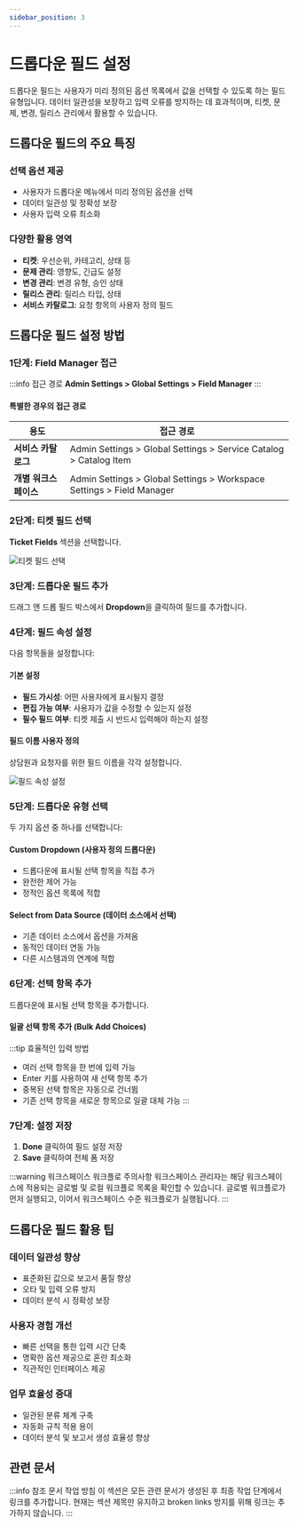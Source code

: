 ```yaml
---
sidebar_position: 3
---
```


# 드롭다운 필드 설정

드롭다운 필드는 사용자가 미리 정의된 옵션 목록에서 값을 선택할 수 있도록 하는 필드 유형입니다. 데이터 일관성을 보장하고 입력 오류를 방지하는 데 효과적이며, 티켓, 문제, 변경, 릴리스 관리에서 활용할 수 있습니다.

## 드롭다운 필드의 주요 특징

### 선택 옵션 제공
- 사용자가 드롭다운 메뉴에서 미리 정의된 옵션을 선택
- 데이터 일관성 및 정확성 보장
- 사용자 입력 오류 최소화

### 다양한 활용 영역
- **티켓**: 우선순위, 카테고리, 상태 등
- **문제 관리**: 영향도, 긴급도 설정
- **변경 관리**: 변경 유형, 승인 상태
- **릴리스 관리**: 릴리스 타입, 상태
- **서비스 카탈로그**: 요청 항목의 사용자 정의 필드

## 드롭다운 필드 설정 방법

### 1단계: Field Manager 접근

:::info 접근 경로
**Admin Settings > Global Settings > Field Manager**
:::

#### 특별한 경우의 접근 경로

| 용도 | 접근 경로 |
|------|-----------|
| **서비스 카탈로그** | Admin Settings > Global Settings > Service Catalog > Catalog Item |
| **개별 워크스페이스** | Admin Settings > Global Settings > Workspace Settings > Field Manager |

### 2단계: 티켓 필드 선택

**Ticket Fields** 섹션을 선택합니다.

![티켓 필드 선택](https://s3.amazonaws.com/cdn.freshdesk.com/data/helpdesk/attachments/production/50013325153/original/946HWtEEBuIUW1e4qM2UyQlVmrJQV17dNg.png?1728413909)

### 3단계: 드롭다운 필드 추가

드래그 앤 드롭 필드 박스에서 **Dropdown**을 클릭하여 필드를 추가합니다.

### 4단계: 필드 속성 설정

다음 항목들을 설정합니다:

#### 기본 설정
- **필드 가시성**: 어떤 사용자에게 표시될지 결정
- **편집 가능 여부**: 사용자가 값을 수정할 수 있는지 설정
- **필수 필드 여부**: 티켓 제출 시 반드시 입력해야 하는지 설정

#### 필드 이름 사용자 정의
상담원과 요청자를 위한 필드 이름을 각각 설정합니다.

![필드 속성 설정](https://s3.amazonaws.com/cdn.freshdesk.com/data/helpdesk/attachments/production/50013325145/original/HS9rb9D6hjTvJVXjntdYmI0Gibjyr6iN1g.png?1728413804)

### 5단계: 드롭다운 유형 선택

두 가지 옵션 중 하나를 선택합니다:

#### Custom Dropdown (사용자 정의 드롭다운)
- 드롭다운에 표시될 선택 항목을 직접 추가
- 완전한 제어 가능
- 정적인 옵션 목록에 적합

#### Select from Data Source (데이터 소스에서 선택)
- 기존 데이터 소스에서 옵션을 가져옴
- 동적인 데이터 연동 가능
- 다른 시스템과의 연계에 적합

### 6단계: 선택 항목 추가

드롭다운에 표시될 선택 항목을 추가합니다.

#### 일괄 선택 항목 추가 (Bulk Add Choices)
:::tip 효율적인 입력 방법
- 여러 선택 항목을 한 번에 입력 가능
- Enter 키를 사용하여 새 선택 항목 추가
- 중복된 선택 항목은 자동으로 건너뜀
- 기존 선택 항목을 새로운 항목으로 일괄 대체 가능
:::

### 7단계: 설정 저장

1. **Done** 클릭하여 필드 설정 저장
2. **Save** 클릭하여 전체 폼 저장

:::warning 워크스페이스 워크플로 주의사항
워크스페이스 관리자는 해당 워크스페이스에 적용되는 글로벌 및 로컬 워크플로 목록을 확인할 수 있습니다. 글로벌 워크플로가 먼저 실행되고, 이어서 워크스페이스 수준 워크플로가 실행됩니다.
:::

## 드롭다운 필드 활용 팁

### 데이터 일관성 향상
- 표준화된 값으로 보고서 품질 향상
- 오타 및 입력 오류 방지
- 데이터 분석 시 정확성 보장

### 사용자 경험 개선
- 빠른 선택을 통한 입력 시간 단축
- 명확한 옵션 제공으로 혼란 최소화
- 직관적인 인터페이스 제공

### 업무 효율성 증대
- 일관된 분류 체계 구축
- 자동화 규칙 적용 용이
- 데이터 분석 및 보고서 생성 효율성 향상

## 관련 문서

:::info 참조 문서 작업 방침
이 섹션은 모든 관련 문서가 생성된 후 최종 작업 단계에서 링크를 추가합니다.
현재는 섹션 제목만 유지하고 broken links 방지를 위해 링크는 추가하지 않습니다.
:::

<!-- 최종 작업 시 아래 형태로 추가:
- [티켓 필드 설정 가이드](./setting-up-form-fields-tickets-problems-changes-releases)
- [다양한 티켓 필드 유형 이해](./understanding-different-types-ticket-fields)
- [사용자 정의 필드 생성](./creating-custom-fields-ticket-problem-change-release-task-form)
-->
